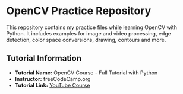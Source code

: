 # OpenCV Practice Repository

This repository contains my practice files while learning OpenCV with Python. It includes examples for image and video processing, edge detection, color space conversions, drawing, contours and more.

## Tutorial Information

- **Tutorial Name:** OpenCV Course - Full Tutorial with Python
- **Instructor:** freeCodeCamp.org
- **Tutorial Link:** [YouTube Course](https://www.youtube.com/watch?v=oXlwWbU8l2o)
